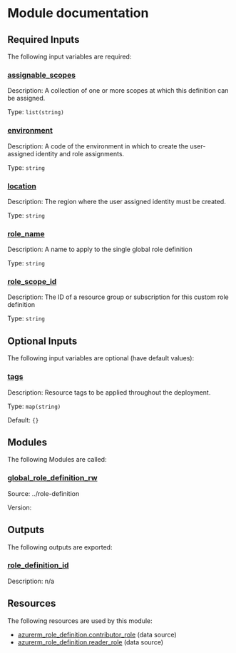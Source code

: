 # Module documentation

## Required Inputs

The following input variables are required:

### <a name="input_assignable_scopes"></a> [assignable\_scopes](#input\_assignable\_scopes)

Description: A collection of one or more scopes at which this definition can be assigned.

Type: `list(string)`

### <a name="input_environment"></a> [environment](#input\_environment)

Description: A code of the environment in which to create the user-assigned identity and role assignments.

Type: `string`

### <a name="input_location"></a> [location](#input\_location)

Description: The region where the user assigned identity must be created.

Type: `string`

### <a name="input_role_name"></a> [role\_name](#input\_role\_name)

Description: A name to apply to the single global role definition

Type: `string`

### <a name="input_role_scope_id"></a> [role\_scope\_id](#input\_role\_scope\_id)

Description: The ID of a resource group or subscription for this custom role definition

Type: `string`

## Optional Inputs

The following input variables are optional (have default values):

### <a name="input_tags"></a> [tags](#input\_tags)

Description: Resource tags to be applied throughout the deployment.

Type: `map(string)`

Default: `{}`
## Modules

The following Modules are called:

### <a name="module_global_role_definition_rw"></a> [global\_role\_definition\_rw](#module\_global\_role\_definition\_rw)

Source: ../role-definition

Version:
## Outputs

The following outputs are exported:

### <a name="output_role_definition_id"></a> [role\_definition\_id](#output\_role\_definition\_id)

Description: n/a
## Resources

The following resources are used by this module:

- [azurerm_role_definition.contributor_role](https://registry.terraform.io/providers/hashicorp/azurerm/latest/docs/data-sources/role_definition) (data source)
- [azurerm_role_definition.reader_role](https://registry.terraform.io/providers/hashicorp/azurerm/latest/docs/data-sources/role_definition) (data source)

